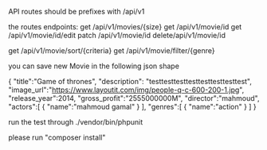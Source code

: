 API routes should be prefixes with /api/v1

the routes endpoints:
   get /api/v1/movies/{size}
   get /api/v1/movie/id
   get /api/v1/movie/id/edit
   patch /api/v1/movie/id
   delete/api/v1/movie/id

   get /api/v1/movie/sort/{criteria}
   get /api/v1/movie/filter/{genre}


you can save new Movie in the following json shape

{
	 "title":"Game of thrones",
	 "description": "testtesttesttesttesttesttesttest",
	 "image_url":"https://www.layoutit.com/img/people-q-c-600-200-1.jpg",
	 "release_year":2014,
	 "gross_profit":"2555000000M",
	 "director":"mahmoud",
	 "actors":[
	 	   {
	 	   	"name":"mahmoud gamal"
	 	   }
	 ],
	 "genres":[
	 	 {
	 	 	"name":"action"
	 	 }
	 ]
}



run the test through
 ./vendor/bin/phpunit
 
 
 please run "composer install"
